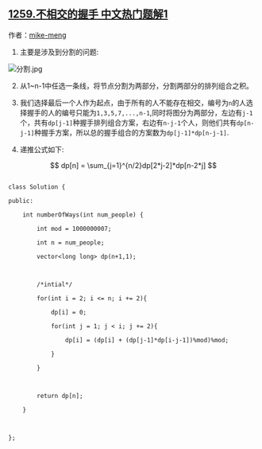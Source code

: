 ## [1259.不相交的握手 中文热门题解1](https://leetcode.cn/problems/handshakes-that-dont-cross/solutions/100000/dp-by-mike-meng-16)

作者：[mike-meng](https://leetcode.cn/u/mike-meng)
1. 主要是涉及到分割的问题:
![分割.jpg](https://pic.leetcode-cn.com/5d7724dfb9318b9b76e0b35c024a1baa62fd56ce353cf746d52966bc1e987379-%E5%88%86%E5%89%B2.jpg)
2. 从1~n-1中任选一条线，将节点分割为两部分，分割两部分的排列组合之积。
3. 我们选择最后一个人作为起点，由于所有的人不能存在相交，编号为```n```的人选择握手的人的编号只能为```1,3,5,7,...,n-1```,同时将图分为两部分，左边有```j-1```个，共有```dp[j-1]```种握手排列组合方案，右边有```n-j-1```个人，则他们共有```dp[n-j-1]```种握手方案，所以总的握手组合的方案数为```dp[j-1]*dp[n-j-1]```.
4. 递推公式如下:
$$ dp[n] = \sum_{j=1}^{n/2}dp[2*j-2]*dp[n-2*j] $$

```
class Solution {
public:
    int numberOfWays(int num_people) {
        int mod = 1000000007;
        int n = num_people;
        vector<long long> dp(n+1,1);
        
        /*intial*/
        for(int i = 2; i <= n; i += 2){
            dp[i] = 0;
            for(int j = 1; j < i; j += 2){
                dp[i] = (dp[i] + (dp[j-1]*dp[i-j-1])%mod)%mod;
            }
        }
        
        return dp[n];
    }
    
};
```